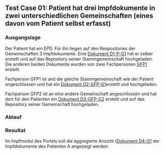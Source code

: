## Test Case 01: Patient hat drei Impfdokumente in zwei unterschiedlichen Gemeinschaften (eines davon vom Patient selbst erfasst)

### Ausgangslage
Der Patient hat ein EPD. Für ihn liegen auf den Respositories der Gemeinschaften 3 Impfdokumente.
Eine [Dokument D1-P-G1](Bundle-D1-P-G1.json) hat er selber erstellt und auf das Repository seiner Stammgemeinschaft hochgeladen.
Die anderen beiden Dokumente wurden von zwei Fachpersonen [GFP1](Practitioner-TC-practitioner1-performer.json) erstellt.

Fachperson GFP1 ist and die gleiche Stammgemeinschaft wie der Patient angeschlossen und hat ein [Dokument D2-GFP-G1](Bundle-D2-GFP-G1.json)erstellt und hochgeladen.

Fachperson GFP2 ist an eine andere Gemeinschaft angeschlossen und hat dort für den Patienten ein [Dokument D3-GFP-G2](Bundle-D3-GFP-G2.json) erstellt und auf das Repository seiner Gemeinschaft hochgeladen.


### Ablauf


### Resultat
Im Impfmodul des Portals soll die aggregierte Ansicht ([Dokument D4-G1](Bundle-D4-G1.json) der Impfdokumente des Patienten A angezeigt werden. 


